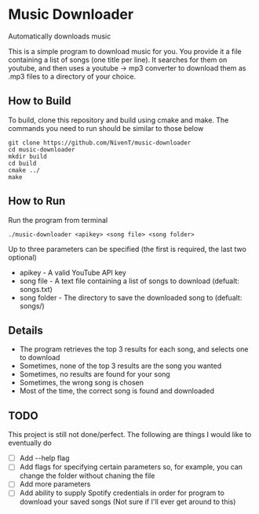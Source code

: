 # Music Downloader

Automatically downloads music

This is a simple program to download music for you. You provide it a file containing a list of songs (one title per line). It searches for them on youtube, and then uses a youtube -> mp3 converter to download them as .mp3 files to a directory of your choice.

## How to Build
To build, clone this repository and build using cmake and make. The commands you need to run should be similar to those below
```
git clone https://github.com/NivenT/music-downloader
cd music-downloader
mkdir build
cd build
cmake ../
make
```

## How to Run
Run the program from terminal
```
./music-downloader <apikey> <song file> <song folder>
```
Up to three parameters can be specified (the first is required, the last two optional)

* apikey - A valid YouTube API key
* song file - A text file containing a list of songs to download (defualt: songs.txt)
* song folder - The directory to save the downloaded song to (defualt: songs/)

## Details
- The program retrieves the top 3 results for each song, and selects one to download
- Sometimes, none of the top 3 results are the song you wanted
- Sometimes, no results are found for your song
- Sometimes, the wrong song is chosen
- Most of the time, the correct song is found and downloaded

## TODO
This project is still not done/perfect. The following are things I would like to eventually do
- [ ] Add --help flag
- [ ] Add flags for specifying certain parameters so, for example, you can change the folder without chaning the file
- [ ] Add more parameters
- [ ] Add ability to supply Spotify credentials in order for program to download your saved songs (Not sure if I'll ever get around to this)
